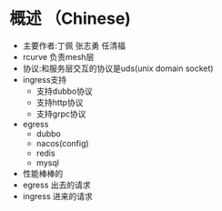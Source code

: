 # 概述 （Chinese)
* 主要作者:丁佩 张志勇 任清福
* rcurve 负责mesh层
* 协议:和服务层交互的协议是uds(unix domain socket)
* ingress支持
    - 支持dubbo协议
    - 支持http协议
    - 支持grpc协议
* egress
    - dubbo
    - nacos(config)
    - redis
    - mysql
* 性能棒棒的
* egress 出去的请求
* ingress 进来的请求
